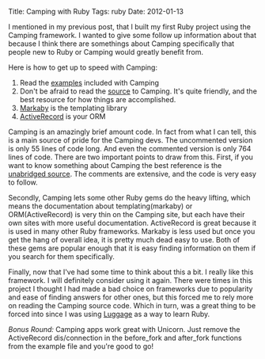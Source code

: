 Title: Camping with Ruby
Tags: ruby
Date: 2012-01-13

I mentioned in my previous post, that I built my first Ruby project
using the Camping framework. I wanted to give some follow up information
about that because I think there are somethings about Camping
specifically that people new to Ruby or Camping would greatly benefit
from.

Here is how to get up to speed with Camping:

1. Read the [examples](https://github.com/camping/camping/blob/master/examples/blog.rb) included with Camping
2. Don't be afraid to read the [source](https://github.com/camping/camping/blob/master/lib/camping-unabridged.rb) to Camping. It's quite friendly,
   and the best resource for how things are accomplished.
3. [Markaby](http://markaby.github.com/) is the templating library
4. [ActiveRecord](http://ar.rubyonrails.com/) is your ORM

Camping is an amazingly brief amount code. In fact from what I can tell,
this is a main source of pride for the Camping devs. The uncommented
version is only 55 lines of code long. And even the commented version is
only 764 lines of code. There are two important points to draw from
this. First, if you want to know something about Camping the best
reference is the [unabridged
source](https://github.com/camping/camping/blob/master/lib/camping-unabridged.rb).
The comments are extensive, and the code is very easy to follow.

Secondly, Camping lets some other Ruby gems do the heavy lifting, which
means the documentation about templating(markaby) or ORM(ActiveRecord)
is very thin on the Camping site, but each have their own sites with
more useful documentation.  ActiveRecord is great because it is used in
many other Ruby frameworks.  Markaby is less used but once you get the
hang of overall idea, it is pretty much dead easy to use. Both of these
gems are popular enough that it is easy finding information on them if
you search for them specifically.

Finally, now that I've had some time to think about this a bit. I really
like this framework. I will definitely consider using it again. There
were times in this project I thought I had made a bad choice on
frameworks due to popularity and ease of finding answers for other ones,
but this forced me to rely more on reading the Camping source code.
Which in turn, was a great thing to be forced into since I was using
[Luggage](github.com/jdcantrell/luggage) as a way to learn Ruby.

*Bonus Round:* Camping apps work great with Unicorn. Just remove the
ActiveRecord dis/connection in the before\_fork and after\_fork
functions from the example file and you're good to go!
